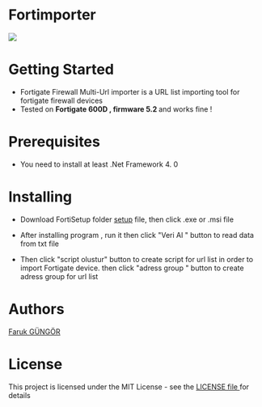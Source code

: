 # Fortimporter
<img src="https://portforward.com/help/firewall-to-internet.jpg">

# Getting Started 
- Fortigate Firewall Multi-Url importer is a URL list importing tool for fortigate firewall devices  </br>
- Tested on <b>Fortigate 600D , firmware 5.2 </b>and works fine ! </br>

# Prerequisites

- You need to install at least .Net Framework 4. 0 

# Installing 
- Download FortiSetup folder <a href ="https://github.com/farcompen/Fortimporter/tree/master/FortiSetup">setup</a> file, then click .exe or .msi file  

- After installing program , run it then click "Veri Al " button to read data from txt file </br>
- Then click "script olustur" button to create script for url list in order to import Fortigate device. then click "adress group " button to create adress group for url list 

# Authors 

<a href="https://github.com/farcompen"> Faruk GÜNGÖR </a>

# License
This project is licensed under the MIT License - see the <a href="https://github.com/farcompen/Fortimporter/blob/master/LICENSE">LICENSE file </a> for details



